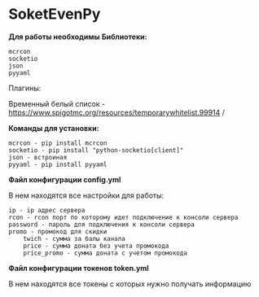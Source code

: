 # SoketEvenPy

**Для работы необходимы** 
**Библиотеки:** 

	mcrcon
	socketio
	json
	pyyaml
Плагины:

Временный белый список - https://www.spigotmc.org/resources/temporarywhitelist.99914 /

 **Команды для установки:**

	mcrcon - pip install mcrcon
	socketio - pip install "python-socketio[client]" 
	json - встроиная 
	pyyaml - pip install pyyaml
 
**Файл конфигурации config.yml**

В нем находятся все настройки для работы:

	ip - ip адрес сервера
 	rcon - rcon порт по которому идет подключение к консоли сервера 
  	password - пароль для подключения к консоли сервера 
   	promo - промокод для скидки
    	twich - сумма за балы канала
     	price - сумма доната без учета промокода
      	price_promo - сумма доната с учетом промокода

**Файл конфигурации токенов token.yml**

В нем находятся все токены с которых нужно получать информацию
